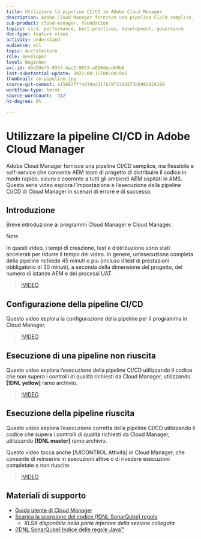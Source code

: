```yaml
---
title: Utilizzare la pipeline CI/CD in Adobe Cloud Manager
description: Adobe Cloud Manager fornisce una pipeline CI/CD semplice, ma flessibile e self-service che consente AEM team di progetto di distribuire il codice in modo rapido, sicuro e coerente a tutti gli ambienti AEM ospitati in AMS. Questa serie video esplora l’impostazione e l’esecuzione della pipeline CI/CD di Cloud Manager in scenari di errore e di successo.
sub-product: cloud-manager, foundation
topics: cicd, performance, best-practices, development, governance
doc-type: feature video
activity: understand
audience: all
topic: Architecture
role: Developer
level: Beginner
exl-id: d5d59ef5-9343-4ac2-9053-a010decdb9b6
last-substantial-update: 2022-08-15T00:00:00Z
thumbnail: cm-pipeline.jpg
source-git-commit: a156877ff4439ad21fb79f231d273b8983924199
workflow-type: tm+mt
source-wordcount: '312'
ht-degree: 0%

---
```


# Utilizzare la pipeline CI/CD in Adobe Cloud Manager

Adobe Cloud Manager fornisce una pipeline CI/CD semplice, ma flessibile e self-service che consente AEM team di progetto di distribuire il codice in modo rapido, sicuro e coerente a tutti gli ambienti AEM ospitati in AMS. Questa serie video esplora l’impostazione e l’esecuzione della pipeline CI/CD di Cloud Manager in scenari di errore e di successo.

## Introduzione

Breve introduzione ai programmi Cloud Manager e Cloud Manager.

>[!NOTE]
>
>In questi video, i tempi di creazione, test e distribuzione sono stati accelerati per ridurre il tempo del video. In genere, un’esecuzione completa della pipeline richiede 45 minuti o più (incluso il test di prestazioni obbligatorio di 30 minuti), a seconda della dimensione del progetto, del numero di istanze AEM e dei processi UAT.

>[!VIDEO](https://video.tv.adobe.com/v/23082/?quality=12&learn=on)

## Configurazione della pipeline CI/CD

Questo video esplora la configurazione della pipeline per il programma in Cloud Manager.

>[!VIDEO](https://video.tv.adobe.com/v/23083/?quality=12&learn=on)

## Esecuzione di una pipeline non riuscita

Questo video esplora l’esecuzione della pipeline CI/CD utilizzando il codice che non supera i controlli di qualità richiesti da Cloud Manager, utilizzando **[!DNL yellow]** ramo archivio.

>[!VIDEO](https://video.tv.adobe.com/v/23084/?quality=12&learn=on)

## Esecuzione della pipeline riuscita

Questo video esplora l’esecuzione corretta della pipeline CI/CD utilizzando il codice che supera i controlli di qualità richiesti da Cloud Manager, utilizzando **[!DNL master]** ramo archivio.

Questo video tocca anche [!UICONTROL Attività] in Cloud Manager, che consente di reinserire in esecuzioni attive o di rivedere esecuzioni completate o non riuscite.

>[!VIDEO](https://video.tv.adobe.com/v/23085/?quality=12&learn=on)

## Materiali di supporto

* [Guida utente di Cloud Manager](https://experienceleague.adobe.com/docs/experience-manager-cloud-manager/content/introduction.html)
* [Scarica la scansione del codice [!DNL SonarQube] regole](https://experienceleague.adobe.com/docs/experience-manager-cloud-manager/content/using/code-quality-testing.html)
   * *XLSX disponibile nella parte inferiore della sezione collegata*
* [[!DNL SonarQube] Indice delle regole Java™](https://rules.sonarsource.com/java/)
